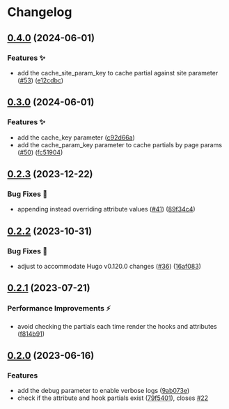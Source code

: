 # Changelog

## [0.4.0](https://github.com/hugomods/hugopress/compare/v0.3.0...v0.4.0) (2024-06-01)


### Features ✨

* add the cache_site_param_key to cache partial against site parameter ([#53](https://github.com/hugomods/hugopress/issues/53)) ([e12cdbc](https://github.com/hugomods/hugopress/commit/e12cdbceea6ca4652177aa08d9d68743641739d0))

## [0.3.0](https://github.com/hugomods/hugopress/compare/v0.2.3...v0.3.0) (2024-06-01)


### Features ✨

* add the cache_key parameter ([c92d66a](https://github.com/hugomods/hugopress/commit/c92d66a19c0eae2c221cfd9cfb9b82be97b453ab))
* add the cache_param_key parameter to cache partials by page params ([#50](https://github.com/hugomods/hugopress/issues/50)) ([fc51904](https://github.com/hugomods/hugopress/commit/fc51904b8082c38c9de6def196bbf5c32c4c9c60))

## [0.2.3](https://github.com/hugomods/hugopress/compare/v0.2.2...v0.2.3) (2023-12-22)


### Bug Fixes 🐞

* appending instead overriding attribute values ([#41](https://github.com/hugomods/hugopress/issues/41)) ([89f34c4](https://github.com/hugomods/hugopress/commit/89f34c471af4b149f65980a67472b8935dbd3c94))

## [0.2.2](https://github.com/hugomods/hugopress/compare/v0.2.1...v0.2.2) (2023-10-31)


### Bug Fixes 🐞

* adjust to accommodate Hugo v0.120.0 changes ([#36](https://github.com/hugomods/hugopress/issues/36)) ([16af083](https://github.com/hugomods/hugopress/commit/16af0830717f27d8785748081c8c61551d76b764))

## [0.2.1](https://github.com/hugomods/hugopress/compare/v0.2.0...v0.2.1) (2023-07-21)


### Performance Improvements ⚡️

* avoid checking the partials each time render the hooks and attributes ([f814b91](https://github.com/hugomods/hugopress/commit/f814b91b7e0ea30575e73992e97758266370acc2))

## [0.2.0](https://github.com/hugomods/hugopress/compare/v0.1.0...v0.2.0) (2023-06-16)


### Features

* add the debug parameter to enable verbose logs ([9ab073e](https://github.com/hugomods/hugopress/commit/9ab073ea6355f1d6fa2f3d1e370ac3d35d81351d))
* check if the attribute and hook partials exist ([79f5401](https://github.com/hugomods/hugopress/commit/79f5401f5cd6bfd3c4eb40d433ce963669de401d)), closes [#22](https://github.com/hugomods/hugopress/issues/22)

